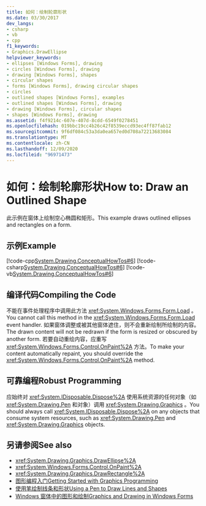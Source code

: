 ```yaml
---
title: 如何：绘制轮廓形状
ms.date: 03/30/2017
dev_langs:
- csharp
- vb
- cpp
f1_keywords:
- Graphics.DrawEllipse
helpviewer_keywords:
- ellipses [Windows Forms], drawing
- circles [Windows Forms], drawing
- drawing [Windows Forms], shapes
- circular shapes
- forms [Windows Forms], drawing circular shapes
- circles
- outlined shapes [Windows Forms], examples
- outlined shapes [Windows Forms], drawing
- drawing [Windows Forms], circular shapes
- shapes [Windows Forms], drawing
ms.assetid: f4f9214c-607e-407d-8cdd-6549f0278451
ms.openlocfilehash: 019bbc19cc4b26c42f8539eccd93ec4ff87fab12
ms.sourcegitcommit: 9f6df084c53a3da0ea657ed0d708a72213683084
ms.translationtype: MT
ms.contentlocale: zh-CN
ms.lasthandoff: 12/09/2020
ms.locfileid: "96971473"
---
```

# <a name="how-to-draw-an-outlined-shape"></a><span data-ttu-id="e3229-102">如何：绘制轮廓形状</span><span class="sxs-lookup"><span data-stu-id="e3229-102">How to: Draw an Outlined Shape</span></span>
<span data-ttu-id="e3229-103">此示例在窗体上绘制空心椭圆和矩形。</span><span class="sxs-lookup"><span data-stu-id="e3229-103">This example draws outlined ellipses and rectangles on a form.</span></span>  
  
## <a name="example"></a><span data-ttu-id="e3229-104">示例</span><span class="sxs-lookup"><span data-stu-id="e3229-104">Example</span></span>  
 [!code-cpp[System.Drawing.ConceptualHowTos#6](~/samples/snippets/cpp/VS_Snippets_Winforms/System.Drawing.ConceptualHowTos/cpp/form1.cpp#6)]
 [!code-csharp[System.Drawing.ConceptualHowTos#6](~/samples/snippets/csharp/VS_Snippets_Winforms/System.Drawing.ConceptualHowTos/CS/form1.cs#6)]
 [!code-vb[System.Drawing.ConceptualHowTos#6](~/samples/snippets/visualbasic/VS_Snippets_Winforms/System.Drawing.ConceptualHowTos/VB/form1.vb#6)]  
  
## <a name="compiling-the-code"></a><span data-ttu-id="e3229-105">编译代码</span><span class="sxs-lookup"><span data-stu-id="e3229-105">Compiling the Code</span></span>  
 <span data-ttu-id="e3229-106">不能在事件处理程序中调用此方法 <xref:System.Windows.Forms.Form.Load> 。</span><span class="sxs-lookup"><span data-stu-id="e3229-106">You cannot call this method in the <xref:System.Windows.Forms.Form.Load> event handler.</span></span> <span data-ttu-id="e3229-107">如果窗体调整或被其他窗体遮住，则不会重新绘制所绘制的内容。</span><span class="sxs-lookup"><span data-stu-id="e3229-107">The drawn content will not be redrawn if the form is resized or obscured by another form.</span></span> <span data-ttu-id="e3229-108">若要自动重绘内容，应重写 <xref:System.Windows.Forms.Control.OnPaint%2A> 方法。</span><span class="sxs-lookup"><span data-stu-id="e3229-108">To make your content automatically repaint, you should override the <xref:System.Windows.Forms.Control.OnPaint%2A> method.</span></span>  
  
## <a name="robust-programming"></a><span data-ttu-id="e3229-109">可靠编程</span><span class="sxs-lookup"><span data-stu-id="e3229-109">Robust Programming</span></span>  
 <span data-ttu-id="e3229-110">应始终对 <xref:System.IDisposable.Dispose%2A> 使用系统资源的任何对象（如 <xref:System.Drawing.Pen> 和对象）调用 <xref:System.Drawing.Graphics> 。</span><span class="sxs-lookup"><span data-stu-id="e3229-110">You should always call <xref:System.IDisposable.Dispose%2A> on any objects that consume system resources, such as <xref:System.Drawing.Pen> and <xref:System.Drawing.Graphics> objects.</span></span>  
  
## <a name="see-also"></a><span data-ttu-id="e3229-111">另请参阅</span><span class="sxs-lookup"><span data-stu-id="e3229-111">See also</span></span>

- <xref:System.Drawing.Graphics.DrawEllipse%2A>
- <xref:System.Windows.Forms.Control.OnPaint%2A>
- <xref:System.Drawing.Graphics.DrawRectangle%2A>
- [<span data-ttu-id="e3229-112">图形编程入门</span><span class="sxs-lookup"><span data-stu-id="e3229-112">Getting Started with Graphics Programming</span></span>](getting-started-with-graphics-programming.md)
- [<span data-ttu-id="e3229-113">使用笔绘制线条和形状</span><span class="sxs-lookup"><span data-stu-id="e3229-113">Using a Pen to Draw Lines and Shapes</span></span>](using-a-pen-to-draw-lines-and-shapes.md)
- [<span data-ttu-id="e3229-114">Windows 窗体中的图形和绘制</span><span class="sxs-lookup"><span data-stu-id="e3229-114">Graphics and Drawing in Windows Forms</span></span>](graphics-and-drawing-in-windows-forms.md)
